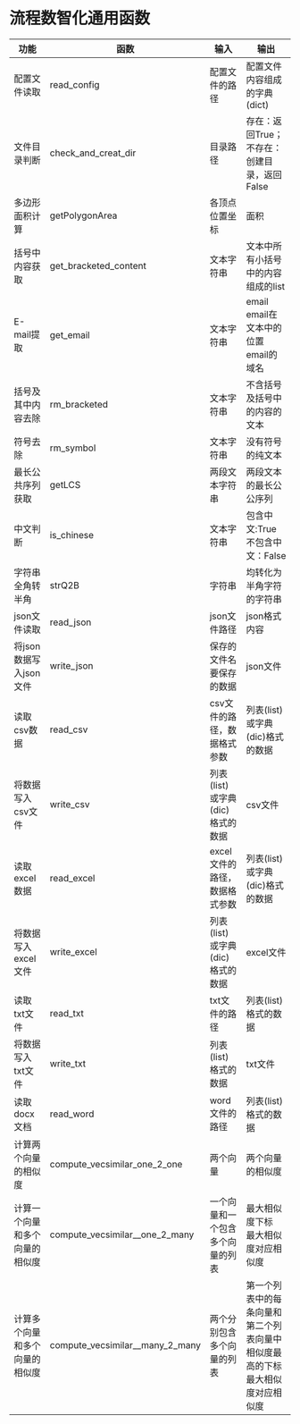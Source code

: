 # 流程数智化通用函数
功能                | 函数                   | 输入               | 输出 
--------------------|----------------------|--------------------|------
配置文件读取          | read_config          | 配置文件的路径          | 配置文件内容组成的字典(dict) 
文件目录判断          | check_and_creat_dir  | 目录路径               | 存在：返回True<bre>； 不存在：创建目录，返回False 
多边形面积计算        | getPolygonArea       | 各顶点位置坐标          |面积
括号中内容获取        | get_bracketed_content| 文本字符串             |文本中所有小括号中的内容组成的list
E-mail提取          | get_email            | 文本字符串              |email<br>email在文本中的位置<br>email的域名<br>
括号及其中内容去除     | rm_bracketed         | 文本字符串              |不含括号及括号中的内容的文本
符号去除             | rm_symbol            | 文本字符串              |没有符号的纯文本
最长公共序列获取      | getLCS               | 两段文本字符串           |两段文本的最长公公序列
中文判断             | is_chinese           | 文本字符串              |包含中文:True<br>不包含中文：False
字符串全角转半角      | strQ2B               | 字符串                 |均转化为半角字符的字符串
json文件读取         | read_json            | json文件路径           |json格式内容
将json数据写入json文件| write_json           | 保存的文件名<bre>要保存的数据|json文件
读取csv数据          | read_csv             | csv文件的路径，数据格式参数|列表(list)或字典(dic)格式的数据
将数据写入csv文件     | write_csv            | 列表(list)或字典(dic)格式的数据|csv文件
读取excel数据        | read_excel           | excel文件的路径，数据格式参数|列表(list)或字典(dic)格式的数据
将数据写入excel文件   | write_excel          | 列表(list)或字典(dic)格式的数据|excel文件
读取txt文件          | read_txt             | txt文件的路径           |列表(list)格式的数据
将数据写入txt文件     | write_txt            | 列表(list)格式的数据     |txt文件
读取docx文档         | read_word            | word文件的路径          |列表(list)格式的数据
计算两个向量的相似度   |compute_vecsimilar_one_2_one|两个向量          |两个向量的相似度
计算一个向量和多个向量的相似度|compute_vecsimilar__one_2_many|一个向量和一个包含多个向量的列表|最大相似度下标<br>最大相似度对应相似度
计算多个向量和多个向量的相似度|compute_vecsimilar__many_2_many|两个分别包含多个向量的列表 |第一个列表中的每条向量和第二个列表向量中相似度最高的下标<br>最大相似度对应相似度
